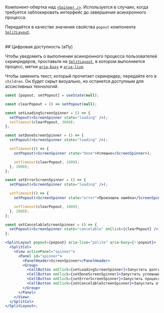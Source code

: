 Компонент-обертка над [`<Spinner />`](https://vkcom.github.io/VKUI/#/Spinner). Используется в случаях, когда требуется заблокировать интерфейс до завершения асинхронного процесса.

Передаётся в качестве значения свойства `popout` компонента [`SplitLayout`](https://vkcom.github.io/VKUI/#/SplitLayout).

<br/>
## Цифровая доступность (a11y)

Чтобы уведомить о выполнении асинхронного процесса пользователей скринридеров, проставьте на [`SplitLayout`](https://vkcom.github.io/VKUI/#/SplitLayout), в котором выполняется процесс, метки [`aria-busy`](https://doka.guide/a11y/aria-busy/) и [`aria-live`](https://doka.guide/a11y/aria-live/).

Чтобы заменить текст, который прочитает скринридер, передайте его в `children`. Он будет скрыт визуально, но останется доступным для ассистивных технологий.

```jsx { "props": { "layout": false, "adaptivity": true } }
const [popout, setPopout] = useState(null);

const clearPopout = () => setPopout(null);

const setLoadingScreenSpinner = () => {
  setPopout(<ScreenSpinner state="loading" />);
  setTimeout(clearPopout, 3000);
};

const setDoneScreenSpinner = () => {
  setPopout(<ScreenSpinner state="loading" />);

  setTimeout(() => {
    setPopout(<ScreenSpinner state="done">Успешно</ScreenSpinner>);

    setTimeout(clearPopout, 1000);
  }, 2000);
};

const setErrorScreenSpinner = () => {
  setPopout(<ScreenSpinner state="loading" />);

  setTimeout(() => {
    setPopout(<ScreenSpinner state="error">Произошла ошибка</ScreenSpinner>);

    setTimeout(clearPopout, 1000);
  }, 2000);
};

const setCancelableScreenSpinner = () => {
  setPopout(<ScreenSpinner state="cancelable" onClick={clearPopout} />);
};

<SplitLayout popout={popout} aria-live="polite" aria-busy={!!popout}>
  <SplitCol>
    <View activePanel="spinner">
      <Panel id="spinner">
        <PanelHeader>ScreenSpinner</PanelHeader>
        <Group>
          <CellButton onClick={setLoadingScreenSpinner}>Запустить долгий процесс</CellButton>
          <CellButton onClick={setDoneScreenSpinner}>Запустить успешный процесс</CellButton>
          <CellButton onClick={setErrorScreenSpinner}>Запустить процесс с ошибкой</CellButton>
          <CellButton onClick={setCancelableScreenSpinner}>Запустить отменяемый процесс</CellButton>
        </Group>
      </Panel>
    </View>
  </SplitCol>
</SplitLayout>;
```
